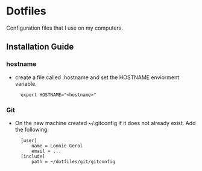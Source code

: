 # Dotfiles

Configuration files that I use on my computers.

## Installation Guide
### hostname
- create a file called .hostname and set the HOSTNAME enviorment variable.

		export HOSTNAME="<hostname>"

### Git
- On the new machine created ~/.gitconfig if it does not already exist. Add the     following:

		[user]
			name = Lonnie Gerol
			email = ...
		[include]
			path = ~/dotfiles/git/gitconfig
